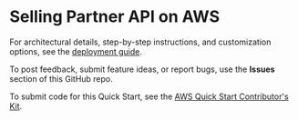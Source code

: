 # Selling Partner API on AWS

For architectural details, step-by-step instructions, and customization options, see the [deployment guide](https://fwd.aws/pyXxa?).

To post feedback, submit feature ideas, or report bugs, use the **Issues** section of this GitHub repo.

To submit code for this Quick Start, see the [AWS Quick Start Contributor's Kit](https://aws-quickstart.github.io/).